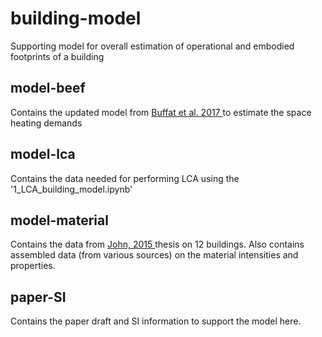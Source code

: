 # building-model
Supporting model for overall estimation of operational and embodied footprints of a building


## model-beef
Contains the updated model from <a href = https://www.sciencedirect.com/science/article/pii/S030626191731454X> Buffat et al. 2017 </a> to estimate the space heating demands 

## model-lca
Contains the data needed for performing LCA  using the '1_LCA_building_model.ipynb'

## model-material 
Contains the data from <a href = https://www.research-collection.ethz.ch/handle/20.500.11850/64977> John, 2015 </a>  thesis on 12 buildings. Also contains assembled data (from various sources) on the material intensities and properties.  
## paper-SI
Contains the paper draft and SI information to support the model here.
